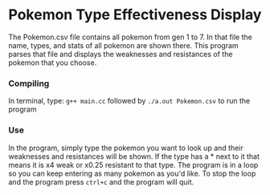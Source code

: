 # Pokemon Type Effectiveness Display
The Pokemon.csv file contains all pokemon from gen 1 to 7. In that file the name, types, and stats of all pokemon are shown there. This program parses that file and displays the weaknesses and resistances of the pokemon that you choose.

### Compiling
In terminal, type: ```g++ main.cc``` followed by ```./a.out Pokemon.csv``` to run the program

### Use
In the program, simply type the pokemon you want to look up and their weaknesses and resistances will be shown. If the type has a * next to it that means it is x4 weak or x0.25 resistant to that type. The program is in a loop so you can keep entering as many pokemon as you'd like. To stop the loop and the program press ```ctrl+c``` and the program will quit.
